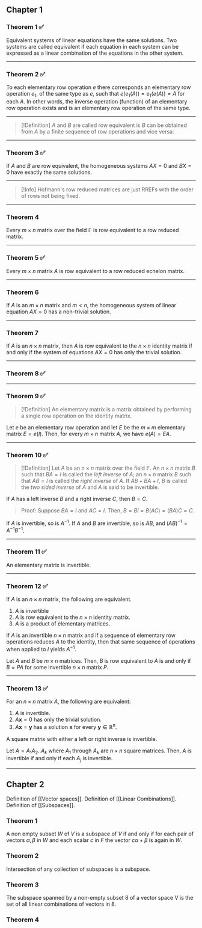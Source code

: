 ## Chapter 1

### Theorem 1 ✅

Equivalent systems of linear equations have the same solutions. Two systems are called equivalent if each equation in each system can be expressed as a linear combination of the equations in the other system. 

---
### Theorem 2 ✅
To each elementary row operation $e$ there corresponds an elementary row operation $e_{1}$, of the same type as $e$, such that $e(e_{1}(A))=e_{1}(e(A))=A$ for each $A$. In other words, the inverse operation (function) of an elementary row operation exists and is an elementary row operation of the same type. 

---
>[!Definition]
>$A$ and $B$ are called row equivalent is $B$ can be obtained from $A$ by a finite sequence of row operations and vice versa.

---

### Theorem 3 ✅

If $A$ and $B$ are row equivalent, the homogeneous systems $AX=0$ and $BX=0$ have exactly the same solutions.

---

>[!Info]
>Hofmann's row reduced matrices are just RREFs with the order of rows not being fixed.

---

### Theorem 4
Every $m\times n$ matrix over the field $\mathbb{F}$ is row equivalent to a row reduced matrix.

---

### Theorem 5 ✅
Every $m\times n$ matrix $A$ is row equivalent to a row reduced echelon matrix.

---

### Theorem 6

If $A$ is an $m\times n$ matrix and $m<n$, the homogeneous system of linear equation $AX=0$ has a non-trivial solution.


---

### Theorem 7

If $A$ is an $n\times n$ matrix, then $A$ is row equivalent to the $n\times n$ identity matrix if and only if the system of equations $AX=0$ has only the trivial solution.

---

### Theorem 8 ✅

---
### Theorem 9 ✅

>[!Definition]
>An elementary matrix is a matrix obtained by performing a single row operation on the identity matrix.

Let $e$ be an elementary row operation and let $E$ be the $m\times m$ elementary matrix $E=e(I)$. Then, for every $m\times n$ matrix $A$, we have $e(A)=EA$. 

---
### Theorem 10 ✅

>[!Definition]
>Let $A$ be an $n\times n$ matrix over the field $\mathbb{F}$. An $n\times n$ matrix $B$ such that $BA=I$ is called the *left inverse* of $A$; an $n\times n$ matrix $B$ such that $AB=I$ is called the *right inverse* of $A$. If $AB+BA+I$, $B$ is called the *two sided inverse* of $A$ and $A$ is said to be invertible.  

If $A$ has a left inverse $B$ and a right inverse $C$, then $B=C$. 

>Proof: Suppose $BA=I$ and $AC=I$. Then,
>$B=BI=B(AC)=(BA)C=C$.

If $A$ is invertible, so is $A^{-1}$. 
If $A$ and $B$ are invertible, so is $AB$, and $(AB)^{-1}=A^{-1}B^{-1}$.

---

### Theorem 11 ✅

An elementary matrix is invertible.

---

### Theorem 12 ✅

If $A$ is an $n\times n$ matrix, the following are equivalent.
1. $A$ is invertible
2. $A$ is row equivalent to the $n\times n$ identity matrix.
3. $A$ is a product of elementary matrices.

If $A$ is an invertible $n\times n$ matrix and if a sequence of elementary row operations reduces $A$ to the identity, then that same sequence of operations when applied to $I$ yields $A^{-1}$.

Let $A$ and $B$ be $m\times n$ matrices. Then, $B$ is row equivalent to $A$ is and only if $B=PA$ for some invertible $n\times n$ matrix $P$. 

---
### Theorem 13 ✅

For an $n\times n$ matrix $A$, the following are equivalent:
1. $A$ is invertible.
2. $A\mathbf{x}=0$ has only the trivial solution.
3. $A\mathbf{x}=\mathbf{y}$ has a solution $\mathbf{x}$ for every $\mathbf{y}\in \mathbb{R}^{n}$.

A square matrix with either a left or right inverse is invertible.

Let $A=A_{1}A_{2}..A_{k}$ where $A_{1}$ through $A_{k}$ are $n\times n$ square matrices. Then, $A$ is invertible if and only if each $A_{j}$ is invertible.

---

## Chapter 2


Definition of [[Vector spaces]].
Definition of [[Linear Combinations]].
Definition of [[Subspaces]].


### Theorem 1
A non empty subset $W$ of $V$ is a subspace of $V$ if and only if for each pair of vectors $\alpha, \beta$ in $W$ and each scalar $c$ in $F$ the vector $c\alpha+\beta$ is again in $W$. 

### Theorem 2
Intersection of any collection of subspaces is a subspace. 

### Theorem 3
The subspace spanned by a non-empty subset 8 of a vector
space V is the set of all linear combinations of vectors in 8.

### Theorem 4
